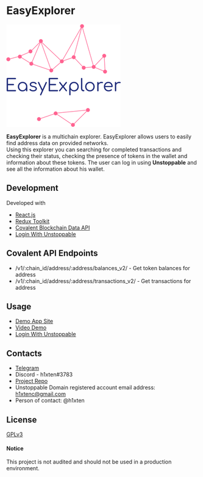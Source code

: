 # EasyExplorer

<img src='./public/EasyExplorer.png' alt='logo' >

**EasyExplorer** is a multichain explorer. EasyExplorer allows users to easily find address data on provided networks.<br/>
Using this explorer you can searching for completed transactions and checking their status, checking the presence of tokens in the wallet and information about these tokens.
The user can log in using **Unstoppable** and see all the information about his wallet.


## Development
Developed with 
- [React.js](https://reactjs.org/)
- [Redux Toolkit](https://redux-toolkit.js.org/)
- [Covalent Blockchain Data API](https://www.covalenthq.com/docs/developer/)
- [Login With Unstoppable](https://docs.unstoppabledomains.com/login-with-unstoppable/)

## Covalent API Endpoints
- /v1/:chain_id/address/:address/balances_v2/  - Get token balances for address
- /v1/:chain_id/address/:address/transactions_v2/  - Get transactions for address

## Usage
- [Demo App Site](https://easy-explorer.vercel.app/)
- [Video Demo](https://www.youtube.com/watch?v=PZqpofOkA2k)
- [Login With Unstoppable](https://youtu.be/RYQ5PAUURqg)

## Contacts
- [Telegram](https://t.me/h1xten) </br>
- Discord - h1xten#3783 </br>
- [Project Repo](https://github.com/h1xten/easy-explorer)
- Unstoppable Domain registered account email address: h1xtenc@gmail.com
- Person of contact: @h1xten

## License
[GPLv3](LICENSE)

#### Notice
This project is not audited and should not be used in a production environment.
